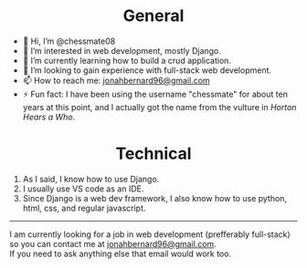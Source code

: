 <center><h1>General</h1></center>
<ul >
  <li>👋 Hi, I’m @chessmate08</li>
  <li>👀 I’m interested in web development, mostly Django.</li>
  <li>🌱 I’m currently learning how to build a crud application.</li> 
  <li>💞️ I’m looking to gain experience with full-stack web development.</li>
  <li>📫 How to reach me: <a href='mailto:jonahbernard96@gmail.com'>jonahbernard96@gmail.com</a></li>
  <li>⚡ Fun fact: I have been using the username "chessmate" for about ten years at this point, and I actually got the name from the vulture in <em>Horton Hears a Who</em>. </li> 
</ul>
<center><h1>Technical</h1></center>
<ol>
  <li>As I said, I know how to use Django. </li>
  <li>I usually use VS code as an IDE. </li>
  <li>Since Django is a web dev framework, I also know how to use python, html, css, and regular javascript. </li>
</ol>
<hr>
<p>I am currently looking for a job in web development (prefferably full-stack) so you can contact me at <a href='mailto:jonahbernard96@gmail.com'>jonahbernard96@gmail.com</a>. 
  <br>If you need to ask anything else that email would work too.</p>

<!---
chessmate08/chessmate08 is a ✨ special ✨ repository because its `README.md` (this file) appears on your GitHub profile.
You can click the Preview link to take a look at your changes.
--->
